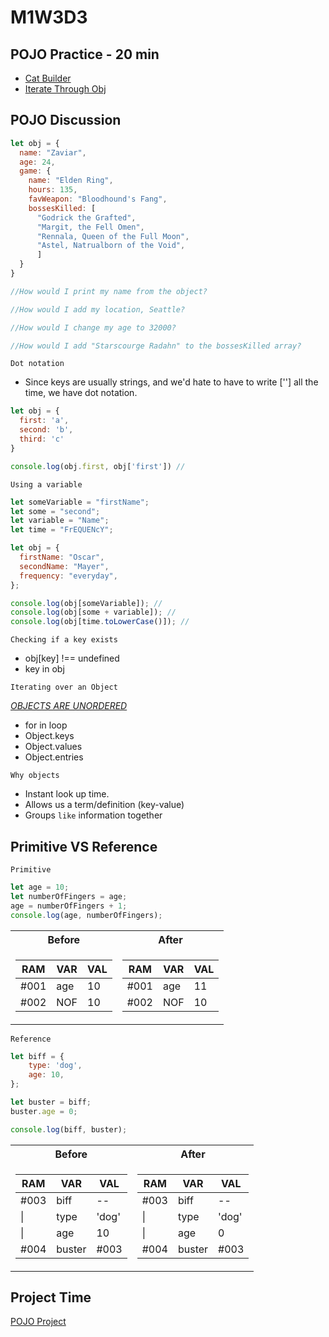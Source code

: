<!-- markdownlint-disable MD033 -->
# M1W3D3

## POJO Practice - 20 min

- [Cat Builder]
- [Iterate Through Obj]

## POJO Discussion

```js
let obj = {
  name: "Zaviar",
  age: 24,
  game: {
    name: "Elden Ring",
    hours: 135,
    favWeapon: "Bloodhound's Fang",
    bossesKilled: [
      "Godrick the Grafted", 
      "Margit, the Fell Omen", 
      "Rennala, Queen of the Full Moon",
      "Astel, Natrualborn of the Void",
      ] 
  }
}

//How would I print my name from the object?

//How would I add my location, Seattle?

//How would I change my age to 32000?

//How would I add "Starscourge Radahn" to the bossesKilled array?
```

`Dot notation`

- Since keys are usually strings, and we'd hate to have to write [''] all the time, we have dot notation.

```js
let obj = {
  first: 'a',
  second: 'b',
  third: 'c'
}

console.log(obj.first, obj['first']) //
```

`Using a variable`

```js
let someVariable = "firstName";
let some = "second";
let variable = "Name";
let time = "FrEQUENcY";

let obj = {
  firstName: "Oscar",
  secondName: "Mayer",
  frequency: "everyday",
};

console.log(obj[someVariable]); // 
console.log(obj[some + variable]); // 
console.log(obj[time.toLowerCase()]); //
```

`Checking if a key exists`

- obj[key] !== undefined
- key in obj

`Iterating over an Object`

[*OBJECTS ARE UNORDERED*]

- for in loop
- Object.keys
- Object.values
- Object.entries

`Why objects`

- Instant look up time.
- Allows us a term/definition (key-value)
- Groups `like` information together

## Primitive VS Reference

`Primitive`

  ```js
  let age = 10;
  let numberOfFingers = age;
  age = numberOfFingers + 1;
  console.log(age, numberOfFingers);
  ```

<table>
<tr><th>Before</th><th>After</th></tr>
<tr><td>

|RAM|VAR|VAL|
|--|--|--|
|#001|age|10|
|#002|NOF|10|

</td><td>

|RAM|VAR|VAL|
|--|--|--|
|#001|age|11|
|#002|NOF|10|

</td></tr> </table>

`Reference`

  ```js
  let biff = {
      type: 'dog',
      age: 10,
  };

  let buster = biff;
  buster.age = 0;

  console.log(biff, buster);
  ```

  <table>
<tr><th>Before</th><th>After</th></tr>
<tr><td>

|RAM|VAR|VAL|
|--|--|--|
|#003|biff|--|
|\||type|'dog'|
|\||age|10
|#004|buster|#003|

</td><td>

|RAM|VAR|VAL|
|--|--|--|
|#003|biff|--|
|\||type|'dog'|
|\||age|0
|#004|buster|#003|

</td></tr> </table>

## Project Time

[POJO Project]

[Cat Builder]: https://open.appacademy.io/learn/js-py---pt-sept-2021-online/week-3---node--pair-programming--pojos--adv--arrays/cat-builder
[Iterate Through Obj]: https://open.appacademy.io/learn/js-py---pt-sept-2021-online/week-3---node--pair-programming--pojos--adv--arrays/iterate-through-obj
[POJO Project]: https://open.appacademy.io/learn/js-py---pt-sept-2021-online/week-3---node--pair-programming--pojos--adv--arrays/pojo-project-part-1
[*OBJECTS ARE UNORDERED*]: https://2ality.com/2015/10/property-traversal-order-es6.html
